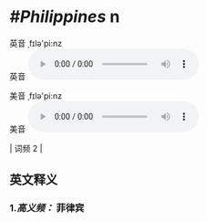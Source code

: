 # ***\#Philippines*** n
英音 ˌfɪlə'pi:nz  
英音
<audio src="./media/Philippines1.aac" controls="controls"></audio>

美音 ˌfɪlə'pi:nz  
美音
<audio src="./media/Philippines.aac" controls="controls"></audio>



| 词频 2 |  

英文释义
---
### 1.*高义频：* **菲律宾**  


